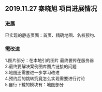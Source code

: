 ## 2019.11.27 秦晓旭 项目进展情况  
  
### 进展
已实现的静态页面：首页、精确地图、名校预约、    
  
### 需改进  
1.图片部分：在本地引的图片 最终要传在服务器  
2.最终要解决案例图库图片链接的问题  
3.地图还需要进一步学习改进  
4.预约后的跳转究竟怎么实现需要进行讨论  
5.自行下载的模块有：地图部分  
